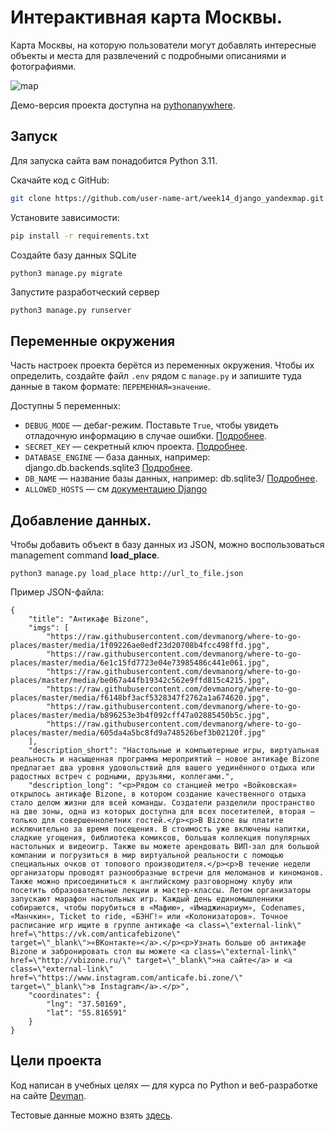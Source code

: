 # Интерактивная карта Москвы.

Карта Москвы, на которую пользователи могут добавлять интересные объекты и места для развлечений с подробными описаниями и фотографиями. 

![map](https://github.com/user-name-art/week14_django_yandexmap/assets/112713337/7ba2c80c-fd5d-4c43-b7bb-703d2ebeb91e)

Демо-версия проекта доступна на [pythonanywhere](http://usernameart.pythonanywhere.com/).

## Запуск

Для запуска сайта вам понадобится Python 3.11.

Скачайте код с GitHub:
```sh
git clone https://github.com/user-name-art/week14_django_yandexmap.git
```

Установите зависимости:

```sh
pip install -r requirements.txt
```

Создайте базу данных SQLite

```sh
python3 manage.py migrate
```

Запустите разработческий сервер

```
python3 manage.py runserver
```

## Переменные окружения

Часть настроек проекта берётся из переменных окружения. Чтобы их определить, создайте файл `.env` рядом с `manage.py` и запишите туда данные в таком формате: `ПЕРЕМЕННАЯ=значение`.

Доступны 5 переменных:
- `DEBUG_MODE` — дебаг-режим. Поставьте `True`, чтобы увидеть отладочную информацию в случае ошибки. [Подробнее](https://docs.djangoproject.com/en/4.2/ref/settings/#debug).
- `SECRET_KEY` — секретный ключ проекта. [Подробнее](https://docs.djangoproject.com/en/4.2/ref/settings/#secret-key).
- `DATABASE_ENGINE` — база данных, например: django.db.backends.sqlite3 [Подробнее](https://docs.djangoproject.com/en/4.2/ref/settings/#engine).
- `DB_NAME` — название базы данных, например: db.sqlite3/ [Подробнее](https://docs.djangoproject.com/en/4.2/ref/settings/#name).
- `ALLOWED_HOSTS` — см [документацию Django](https://docs.djangoproject.com/en/4.2/ref/settings/#allowed-hosts)

## Добавление данных.

Чтобы добавить объект в базу данных из JSON, можно воспользоваться management command **load_place**.

```
python3 manage.py load_place http://url_to_file.json
```

Пример JSON-файла:

```
{
    "title": "Антикафе Bizone",
    "imgs": [
        "https://raw.githubusercontent.com/devmanorg/where-to-go-places/master/media/1f09226ae0edf23d20708b4fcc498ffd.jpg",
        "https://raw.githubusercontent.com/devmanorg/where-to-go-places/master/media/6e1c15fd7723e04e73985486c441e061.jpg",
        "https://raw.githubusercontent.com/devmanorg/where-to-go-places/master/media/be067a44fb19342c562e9ffd815c4215.jpg",
        "https://raw.githubusercontent.com/devmanorg/where-to-go-places/master/media/f6148bf3acf5328347f2762a1a674620.jpg",
        "https://raw.githubusercontent.com/devmanorg/where-to-go-places/master/media/b896253e3b4f092cff47a02885450b5c.jpg",
        "https://raw.githubusercontent.com/devmanorg/where-to-go-places/master/media/605da4a5bc8fd9a748526bef3b02120f.jpg"
    ],
    "description_short": "Настольные и компьютерные игры, виртуальная реальность и насыщенная программа мероприятий — новое антикафе Bizone предлагает два уровня удовольствий для вашего уединённого отдыха или радостных встреч с родными, друзьями, коллегами.",
    "description_long": "<p>Рядом со станцией метро «Войковская» открылось антикафе Bizone, в котором создание качественного отдыха стало делом жизни для всей команды. Создатели разделили пространство на две зоны, одна из которых доступна для всех посетителей, вторая — только для совершеннолетних гостей.</p><p>В Bizone вы платите исключительно за время посещения. В стоимость уже включены напитки, сладкие угощения, библиотека комиксов, большая коллекция популярных настольных и видеоигр. Также вы можете арендовать ВИП-зал для большой компании и погрузиться в мир виртуальной реальности с помощью специальных очков от топового производителя.</p><p>В течение недели организаторы проводят разнообразные встречи для меломанов и киноманов. Также можно присоединиться к английскому разговорному клубу или посетить образовательные лекции и мастер-классы. Летом организаторы запускают марафон настольных игр. Каждый день единомышленники собираются, чтобы порубиться в «Мафию», «Имаджинариум», Codenames, «Манчкин», Ticket to ride, «БЭНГ!» или «Колонизаторов». Точное расписание игр ищите в группе антикафе <a class=\"external-link\" href=\"https://vk.com/anticafebizone\" target=\"_blank\">«ВКонтакте»</a>.</p><p>Узнать больше об антикафе Bizone и забронировать стол вы можете <a class=\"external-link\" href=\"http://vbizone.ru/\" target=\"_blank\">на сайте</a> и <a class=\"external-link\" href=\"https://www.instagram.com/anticafe.bi.zone/\" target=\"_blank\">в Instagram</a>.</p>",
    "coordinates": {
        "lng": "37.50169",
        "lat": "55.816591"
    }
}
```


## Цели проекта

Код написан в учебных целях — для курса по Python и веб-разработке на сайте [Devman](https://dvmn.org).

Тестовые данные можно взять [здесь](https://github.com/devmanorg/where-to-go-places).
